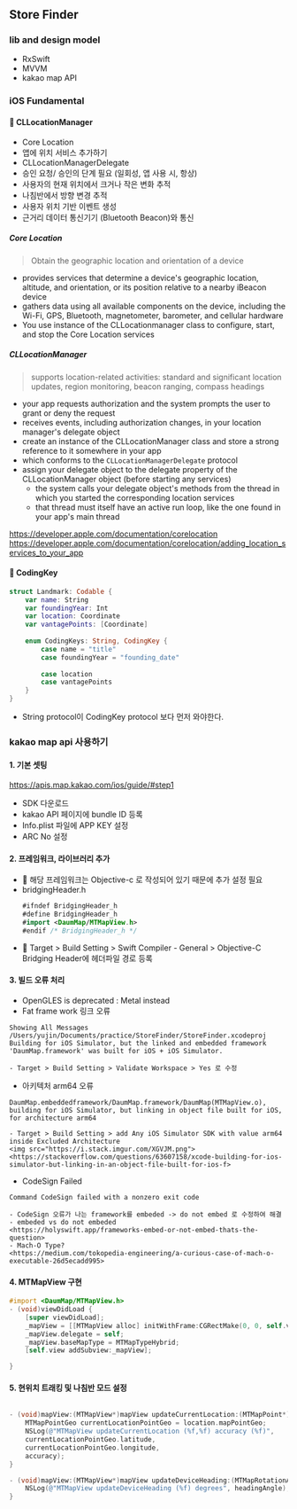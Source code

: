 #  

## Store Finder

### lib and design model
- RxSwift
- MVVM
- kakao map API

### iOS Fundamental

#### 📍 CLLocationManager

- Core Location
- 앱에 위치 서비스 추가하기
- CLLocationManagerDelegate
- 승인 요청/ 승인의 단계 필요 (일회성, 앱 사용 시, 항상)
- 사용자의 현재 위치에서 크거나 작은 변화 추적
- 나침반에서 방향 변경 추적
- 사용자 위치 기반 이벤트 생성
- 근거리 데이터 통신기기 (Bluetooth Beacon)와 통신

##### Core Location
> Obtain the geographic location and orientation of a device

- provides services that determine a device's geographic location, altitude, and orientation, or its position relative to a nearby iBeacon device
- gathers data using all available components on the device, including the Wi-Fi, GPS, Bluetooth, magnetometer, barometer, and cellular hardware
- You use instance of the CLLocationmanager class to configure, start, and stop the Core Location services

##### CLLocationManager
> supports location-related activities: standard and significant location updates, region monitoring, beacon ranging, compass headings

- your app requests authorization and the system prompts the user to grant or deny the request
- receives events, including authorization changes, in your location manager's delegate object
- create an instance of the CLLocationManager class and store a strong reference to it somewhere in your app
- which conforms to the `CLLocationManagerDelegate` protocol
- assign your delegate object to the delegate property of the CLLocationManager object (before starting any services)
    - the system calls your delegate object's methods from the thread in which you started the corresponding location services
    - that thread must itself have an active run loop, like the one found in your app's main thread

<https://developer.apple.com/documentation/corelocation>
<https://developer.apple.com/documentation/corelocation/adding_location_services_to_your_app>

#### 🔑 CodingKey

```swift
struct Landmark: Codable {
    var name: String
    var foundingYear: Int
    var location: Coordinate
    var vantagePoints: [Coordinate]
    
    enum CodingKeys: String, CodingKey {
        case name = "title"
        case foundingYear = "founding_date"
        
        case location
        case vantagePoints
    }
}
```

- String protocol이 CodingKey protocol 보다 먼저 와야한다.

### kakao map api 사용하기

#### 1. 기본 셋팅
<https://apis.map.kakao.com/ios/guide/#step1>

- SDK 다운로드
- kakao API 페이지에 bundle ID 등록
- Info.plist 파일에 APP KEY 설정
- ARC No 설정

#### 2. 프레임워크, 라이브러리 추가

- 🎯 해당 프레임워크는 Objective-c 로 작성되어 있기 때문에 추가 설정 필요
- bridgingHeader.h
    ```swift
    #ifndef BridgingHeader_h
    #define BridgingHeader_h
    #import <DaumMap/MTMapView.h>
    #endif /* BridgingHeader_h */
    ```
- 🍉 Target > Build Setting > Swift Compiler - General > Objective-C Bridging Header에 헤더파일 경로 등록

#### 3. 빌드 오류 처리

- OpenGLES is deprecated : Metal instead
- Fat frame work 링크 오류 
```
Showing All Messages
/Users/yujin/Documents/practice/StoreFinder/StoreFinder.xcodeproj Building for iOS Simulator, but the linked and embedded framework 'DaumMap.framework' was built for iOS + iOS Simulator.
```
    - Target > Build Setting > Validate Workspace > Yes 로 수정

- 아키텍처 arm64 오류 
```
DaumMap.embeddedframework/DaumMap.framework/DaumMap(MTMapView.o), building for iOS Simulator, but linking in object file built for iOS, for architecture arm64
```
    - Target > Build Setting > add Any iOS Simulator SDK with value arm64 inside Excluded Architecture
    <img src="https://i.stack.imgur.com/XGVJM.png">
    <https://stackoverflow.com/questions/63607158/xcode-building-for-ios-simulator-but-linking-in-an-object-file-built-for-ios-f>

- CodeSign Failed
```
Command CodeSign failed with a nonzero exit code
```
    - CodeSign 오류가 나는 framework를 embeded -> do not embed 로 수정하여 해결
    - embeded vs do not embeded
    <https://holyswift.app/frameworks-embed-or-not-embed-thats-the-question>
    - Mach-O Type? 
    <https://medium.com/tokopedia-engineering/a-curious-case-of-mach-o-executable-26d5ecadd995>

#### 4. MTMapView 구현

```objective-c
#import <DaumMap/MTMapView.h>
- (void)viewDidLoad {
    [super viewDidLoad];
    _mapView = [[MTMapView alloc] initWithFrame:CGRectMake(0, 0, self.view.frame.size.width, self.view.frame.size.height)];
    _mapView.delegate = self;
    _mapView.baseMapType = MTMapTypeHybrid;
    [self.view addSubview:_mapView];

}
```

#### 5. 현위치 트래킹 및 나침반 모드 설정

```objective-c

- (void)mapView:(MTMapView*)mapView updateCurrentLocation:(MTMapPoint*)location withAccuracy:(MTMapLocationAccuracy)accuracy {
    MTMapPointGeo currentLocationPointGeo = location.mapPointGeo;
    NSLog(@"MTMapView updateCurrentLocation (%f,%f) accuracy (%f)",
    currentLocationPointGeo.latitude,
    currentLocationPointGeo.longitude,
    accuracy);
}

- (void)mapView:(MTMapView*)mapView updateDeviceHeading:(MTMapRotationAngle)headingAngle {
    NSLog(@"MTMapView updateDeviceHeading (%f) degrees", headingAngle);
}

```

